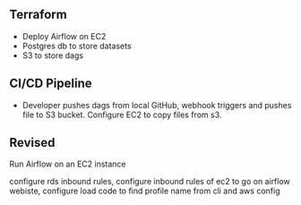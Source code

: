 ## Terraform

- Deploy Airflow on EC2
- Postgres db to store datasets
- S3 to store dags


## CI/CD Pipeline

- Developer pushes dags from local GitHub, webhook triggers and pushes file to S3 bucket.  Configure EC2 to copy files from s3.

## Revised

Run Airflow on an EC2 instance

configure rds inbound rules, configure inbound rules of ec2 to go on airflow webiste, configure load code to find profile name from cli and aws config